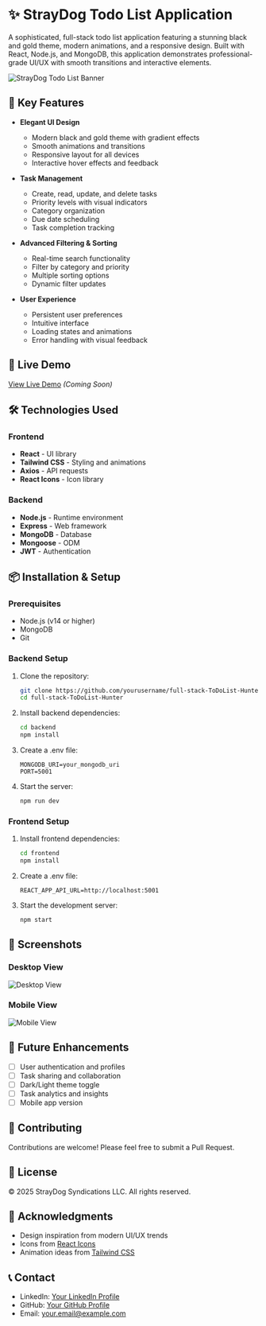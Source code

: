 # ✨ StrayDog Todo List Application

A sophisticated, full-stack todo list application featuring a stunning black and gold theme, modern animations, and a responsive design. Built with React, Node.js, and MongoDB, this application demonstrates professional-grade UI/UX with smooth transitions and interactive elements.

![StrayDog Todo List Banner](./frontend/src/assets/app-preview.png)

## 🌟 Key Features

- **Elegant UI Design**
  - Modern black and gold theme with gradient effects
  - Smooth animations and transitions
  - Responsive layout for all devices
  - Interactive hover effects and feedback

- **Task Management**
  - Create, read, update, and delete tasks
  - Priority levels with visual indicators
  - Category organization
  - Due date scheduling
  - Task completion tracking

- **Advanced Filtering & Sorting**
  - Real-time search functionality
  - Filter by category and priority
  - Multiple sorting options
  - Dynamic filter updates

- **User Experience**
  - Persistent user preferences
  - Intuitive interface
  - Loading states and animations
  - Error handling with visual feedback

## 🚀 Live Demo

[View Live Demo](https://straydogtodo.netlify.app) *(Coming Soon)*

## 🛠️ Technologies Used

### Frontend
- **React** - UI library
- **Tailwind CSS** - Styling and animations
- **Axios** - API requests
- **React Icons** - Icon library

### Backend
- **Node.js** - Runtime environment
- **Express** - Web framework
- **MongoDB** - Database
- **Mongoose** - ODM
- **JWT** - Authentication

## 📦 Installation & Setup

### Prerequisites
- Node.js (v14 or higher)
- MongoDB
- Git

### Backend Setup
1. Clone the repository:
   ```bash
   git clone https://github.com/yourusername/full-stack-ToDoList-Hunter.git
   cd full-stack-ToDoList-Hunter
   ```

2. Install backend dependencies:
   ```bash
   cd backend
   npm install
   ```

3. Create a .env file:
   ```env
   MONGODB_URI=your_mongodb_uri
   PORT=5001
   ```

4. Start the server:
   ```bash
   npm run dev
   ```

### Frontend Setup
1. Install frontend dependencies:
   ```bash
   cd frontend
   npm install
   ```

2. Create a .env file:
   ```env
   REACT_APP_API_URL=http://localhost:5001
   ```

3. Start the development server:
   ```bash
   npm start
   ```

## 📱 Screenshots

### Desktop View
![Desktop View](./frontend/src/assets/desktop-view.png)

### Mobile View
![Mobile View](./frontend/src/assets/mobile-view.png)

## 🎯 Future Enhancements

- [ ] User authentication and profiles
- [ ] Task sharing and collaboration
- [ ] Dark/Light theme toggle
- [ ] Task analytics and insights
- [ ] Mobile app version

## 🤝 Contributing

Contributions are welcome! Please feel free to submit a Pull Request.

## 📄 License

© 2025 StrayDog Syndications LLC. All rights reserved.

## 🙏 Acknowledgments

- Design inspiration from modern UI/UX trends
- Icons from [React Icons](https://react-icons.github.io/react-icons/)
- Animation ideas from [Tailwind CSS](https://tailwindcss.com/)

## 📞 Contact

- LinkedIn: [Your LinkedIn Profile](https://linkedin.com/in/yourusername)
- GitHub: [Your GitHub Profile](https://github.com/yourusername)
- Email: your.email@example.com
